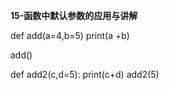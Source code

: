 **15-函数中默认参数的应用与讲解**

def add(a=4,b=5)
    print(a +b)

add()

def add2(c,d=5):
    print(c+d)
add2(5)

